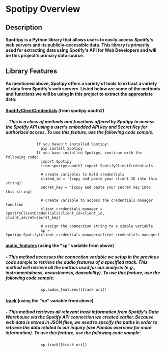 # Spotipy Overview
## Description
#### Spotitpy is a Python library that allows users to easily access Spotify's web servers and its publicly-accessible data. This library is primarily used for extracting data using Spotify's API for Web Developers and will be this project's primary data source.
## Library Features
#### As mentioned above, Spotipy offers a variety of tools to extract a variety of data from Spotify's web servers. Listed below are some of the methods and functions we will be using in this project to extract the appropriate data:
#### <ins>SpotifyClientCredentials</ins> (from spotipy.oauth2)
##### - This is a class of methods and functions offered by Spotipy to access the Spotify API using a user's embedded API key and Secret Key for authorized access. To use this feature, use the following code sample:
                  If you haven't installed Spotipy:
                    pip install Spotipy
                  If you have installed Spotipy, continue with the following code:
                    import Spotipy
                    from spotipy.oauth2 import SpotifyClientCredentials
                    
                    # create variables to hold credentials
                    cliend_id = '[copy and paste your client ID into this string]'
                    secret_key = '[copy and paste your secret key into this string]'
                    
                    # create variable to access the credentials manager function
                    client_credentials_manager = SpotifyClientCredentials(client_id=client_id, client_secret=secret_key)
                    
                    # assign the connection string to a simple variable
                    sp = Spotipy.Spotify(client_credentials_manager=client_credentials_manager)
#### <ins>audio_features</ins> (using the "sp" variable from above)
##### - This method accesses the connection variable we setup in the previous code sample to retrieve the audio features of a specified track. This method will retrieve all the metrics used for our analysis (e.g., instrumentalness, acousticness, dancability). To use this feature, use the following code sample:
                    sp.audio_features([track uri])
#### <ins>track</ins> (using the "sp" variable from above)
##### - This method retrieves all relevant track information from Spotify's Data Warehouse via the Spotify API connection we created earlier. Because web data is stored in JSON files, we need to specify the paths in order to retrieve the data related to our inquiry (see Pandas overview for more information). To use this feature, use the following code sample:
                    sp.track([track uri])
